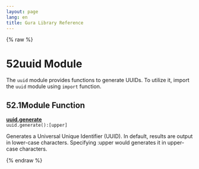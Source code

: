 ```yaml
---
layout: page
lang: en
title: Gura Library Reference
---
```


{% raw %}
<h1><span class="caption-index-1">52</span><a name="anchor-52"></a>uuid Module</h1>
<p>
The <code>uuid</code> module provides functions to generate UUIDs. To utilize it, import the <code>uuid</code> module using <code>import</code> function.
</p>
<h2><span class="caption-index-2">52.1</span><a name="anchor-52-1"></a>Module Function</h2>
<p>
<div><strong style="text-decoration:underline">uuid.generate</strong></div>
<div style="margin-bottom:1em"><code>uuid.generate():[upper]</code></div>
Generates a Universal Unique Identifier (UUID). In default, results are output in lower-case characters. Specifying :upper would generates it in upper-case characters.
</p>
<p />

{% endraw %}
